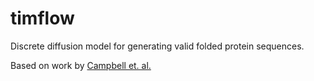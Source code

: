 # timflow

Discrete diffusion model for generating valid folded protein sequences.

Based on work by [Campbell et. al.](https://arxiv.org/pdf/2402.04997)
